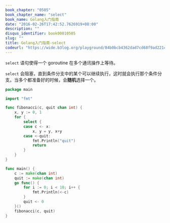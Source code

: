 ```yaml
---
book_chapter: "0505"
book_chapter_name: "select"
book_name: Golang入门指南
date: "2016-02-26T17:42:52.7626919+08:00"
description: ""
disqus_identifier: book00010505
slug: ""
title: Golang入门指南-select
codeurl: "https://wide.b3log.org/playground/84b0bcb4362dad7cd68f9ad221c62ef4.go"
---
```


`select` 语句使得一个 goroutine 在多个通讯操作上等待。

`select` 会阻塞，直到条件分支中的某个可以继续执行，这时就会执行那个条件分支。当多个都准备好的时候，会**随机**选择一个。

```Go
package main

import "fmt"

func fibonacci(c, quit chan int) {
	x, y := 0, 1
	for {
		select {
		case c <- x:
			x, y = y, x+y
		case <-quit:
			fmt.Println("quit")
			return
		}
	}
}

func main() {
	c := make(chan int)
	quit := make(chan int)
	go func() {
		for i := 0; i < 10; i++ {
			fmt.Println(<-c)
		}
		quit <- 0
	}()
	fibonacci(c, quit)
}

```

